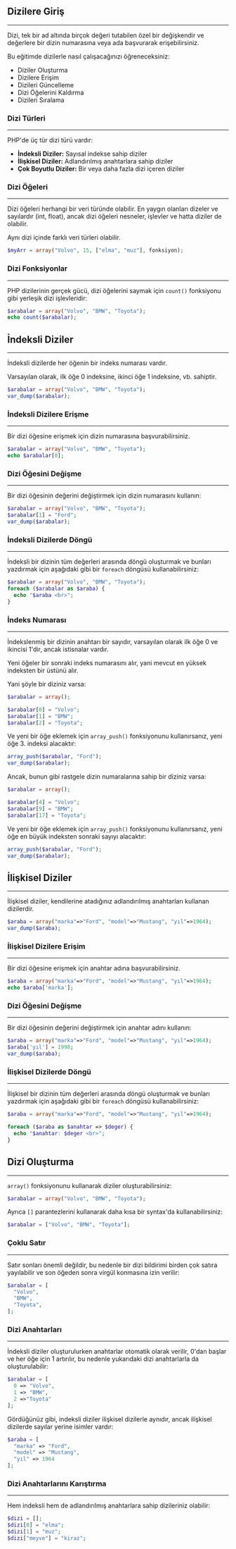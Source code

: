 ## Dizilere Giriş
---
Dizi, tek bir ad altında birçok değeri tutabilen özel bir değişkendir ve değerlere bir dizin numarasına veya ada başvurarak erişebilirsiniz.

Bu eğitimde dizilerle nasıl çalışacağınızı öğreneceksiniz:

- Diziler Oluşturma
- Dizilere Erişim
- Dizileri Güncelleme
- Dizi Öğelerini Kaldırma
- Dizileri Sıralama

### Dizi Türleri
---
PHP'de üç tür dizi türü vardır:

- **İndeksli Diziler:** Sayısal indekse sahip diziler
- **İlişkisel Diziler:** Adlandırılmış anahtarlara sahip diziler
- **Çok Boyutlu Diziler:** Bir veya daha fazla dizi içeren diziler

### Dizi Öğeleri
---
Dizi öğeleri herhangi bir veri türünde olabilir. En yaygın olanları dizeler ve sayılardır (int, float), ancak dizi öğeleri nesneler, işlevler ve hatta diziler de olabilir.

Aynı dizi içinde farklı veri türleri olabilir.

```PHP title:'Örnek Dizi'
$myArr = array("Volvo", 15, ["elma", "muz"], fonksiyon);
```

### Dizi Fonksiyonlar
---
PHP dizilerinin gerçek gücü, dizi öğelerini saymak için `count()` fonksiyonu gibi yerleşik dizi işlevleridir:

```PHP title:'Dizide ki öğe sayısı'
$arabalar = array("Volvo", "BMW", "Toyota");
echo count($arabalar);
```

## İndeksli Diziler
---
İndeksli dizilerde her öğenin bir indeks numarası vardır.

Varsayılan olarak, ilk öğe 0 indeksine, ikinci öğe 1 indeksine, vb. sahiptir.

```PHP title:'Basit bir örnek'
$arabalar = array("Volvo", "BMW", "Toyota");
var_dump($arabalar);
```

### İndeksli Dizilere Erişme
---
Bir dizi öğesine erişmek için dizin numarasına başvurabilirsiniz.

```PHP title:'Diziye Erişim'
$arabalar = array("Volvo", "BMW", "Toyota");
echo $arabalar[0];
```

### Dizi Öğesini Değişme
---
Bir dizi öğesinin değerini değiştirmek için dizin numarasını kullanın:

```PHP title:'Dizi Öğesini Değiştirme'
$arabalar = array("Volvo", "BMW", "Toyota");
$arabalar[1] = "Ford";
var_dump($arabalar);
```

### İndeksli Dizilerde Döngü 
---
İndeksli bir dizinin tüm değerleri arasında döngü oluşturmak ve bunları yazdırmak için aşağıdaki gibi bir `foreach` döngüsü kullanabilirsiniz:

```PHP title:'Dizi öğelerini döngü ile alma'
$arabalar = array("Volvo", "BMW", "Toyota");
foreach ($arabalar as $araba) {
  echo "$araba <br>";
}
```

### İndeks Numarası
---
İndekslenmiş bir dizinin anahtarı bir sayıdır, varsayılan olarak ilk öğe 0 ve ikincisi 1'dir, ancak istisnalar vardır.

Yeni öğeler bir sonraki indeks numarasını alır, yani mevcut en yüksek indeksten bir üstünü alır.

Yani şöyle bir diziniz varsa:

```PHP
$arabalar = array();

$arabalar[0] = "Volvo";
$arabalar[1] = "BMW";
$arabalar[2] = "Toyota";
```

Ve yeni bir öğe eklemek için `array_push()` fonksiyonunu kullanırsanız, yeni öğe 3. indeksi alacaktır:

```PHP
array_push($arabalar, "Ford");
var_dump($arabalar);
```

Ancak, bunun gibi rastgele dizin numaralarına sahip bir diziniz varsa:

```PHP
$arabalar = array();

$arabalar[4] = "Volvo";
$arabalar[9] = "BMW";
$arabalar[17] = "Toyota";
```

Ve yeni bir öğe eklemek için `array_push()` fonksiyonunu kullanırsanız, yeni öğe en büyük indeksten sonraki sayıyı alacaktır:

```PHP
array_push($arabalar, "Ford");
var_dump($arabalar);
```

## İlişkisel Diziler
---
İlişkisel diziler, kendilerine atadığınız adlandırılmış anahtarları kullanan dizilerdir.

```PHP
$araba = array("marka"=>"Ford", "model"=>"Mustang", "yıl"=>1964);
var_dump($araba);
```

### İlişkisel Dizilere Erişim
---
Bir dizi öğesine erişmek için anahtar adına başvurabilirsiniz.

```PHP title:'Dizi öğesine erişim'
$araba = array("marka"=>"Ford", "model"=>"Mustang", "yıl"=>1964);
echo $araba['marka'];
```

### Dizi Öğesini Değişme
---
Bir dizi öğesinin değerini değiştirmek için anahtar adını kullanın:

```PHP title:'Dizi öğesinin değerini değiştirme'
$araba = array("marka"=>"Ford", "model"=>"Mustang", "yıl"=>1964);
$araba['yıl'] = 1998;
var_dump($araba);
```

### İlişkisel Dizilerde Döngü
---
İlişkisel bir dizinin tüm değerleri arasında döngü oluşturmak ve bunları yazdırmak için aşağıdaki gibi bir `foreach` döngüsü kullanabilirsiniz:

```PHP title:'Dizi öğelerini döngü ile alma'
$araba = array("marka"=>"Ford", "model"=>"Mustang", "yıl"=>1964);

foreach ($araba as $anahtar => $deger) {
  echo "$anahtar: $deger <br>";
}
```

## Dizi Oluşturma
---
`array()` fonksiyonunu kullanarak diziler oluşturabilirsiniz:

```PHP title:'Dizi oluşturma'
$arabalar = array("Volvo", "BMW", "Toyota");
```

Ayrıca `[]` parantezlerini kullanarak daha kısa bir syntax'da kullanabilirsiniz:

```PHP title:'Alternatif bir syntax'
$arabalar = ["Volvo", "BMW", "Toyota"];
```

### Çoklu Satır
---
Satır sonları önemli değildir, bu nedenle bir dizi bildirimi birden çok satıra yayılabilir ve son öğeden sonra virgül konmasına izin verilir:

```PHP title:'Çok satırlı dize tanımlama'
$arabalar = [
  "Volvo",
  "BMW",
  "Toyota",
];
```

### Dizi Anahtarları
---
İndeksli diziler oluşturulurken anahtarlar otomatik olarak verilir, 0'dan başlar ve her öğe için 1 artırılır, bu nedenle yukarıdaki dizi anahtarlarla da oluşturulabilir:

```PHP
$arabalar = [
  0 => "Volvo",
  1 => "BMW",
  2 =>"Toyota"
];
```

Gördüğünüz gibi, indeksli diziler ilişkisel dizilerle aynıdır, ancak ilişkisel dizilerde sayılar yerine isimler vardır:

```PHP
$araba = [
  "marka" => "Ford",
  "model" => "Mustang",
  "yıl" => 1964
];
```

### Dizi Anahtarlarını Karıştırma
---
Hem indeksli hem de adlandırılmış anahtarlara sahip dizileriniz olabilir:

```PHP
$dizi = [];
$dizi[0] = "elma";
$dizi[1] = "muz";
$dizi["meyve"] = "kiraz";
```